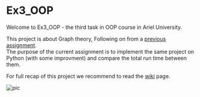 # Ex3_OOP
Welcome to Ex3_OOP - the third task in OOP course in Ariel University.

This project is about Graph theory, Following on from a [previous assignment](https://github.com/bargoldenberg/Ex2_OOP).<br/>
The purpose of the current assignment is to implement the same project on Python (with some improvment) and compare the total run time between them.<br/>

For full recap of this project we recommend to read the [wiki](https://github.com/bargoldenberg/Ex3_OOP/wiki) page.<br/>


![pic](https://media-exp1.licdn.com/dms/image/C4E1BAQGDA2hsAJAoJQ/company-background_10000/0/1569882534475?e=2159024400&v=beta&t=qeajua5bXxbeY3V1YAlxYyG-PIPvNLKrqe3awSWUBp4)
